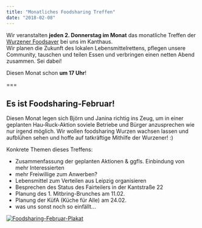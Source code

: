 ```yaml
---
title: "Monatliches Foodsharing Treffen"
date: "2018-02-08"
---
```


Wir veranstalten **jeden 2. Donnerstag im Monat** das monatliche Treffen der [Wurzener Foodsaver](../../about/foodsharing) bei uns im Kanthaus.  
Wir planen die Zukunft des lokalen Lebensmittelrettens, pflegen unsere Community, tauschen und teilen Essen und verbringen einen netten Abend zusammen. Sei dabei!

Diesen Monat schon **um 17 Uhr**!

===

## Es ist Foodsharing-Februar!

Diesen Monat legen sich Björn und Janina richtig ins Zeug, um in einer geplanten Hau-Ruck-Aktion soviele Betriebe und Bürger anzusprechen wie nur irgend möglich. Wir wollen foodsharing Wurzen wachsen lassen und aufblühen sehen und hoffe auf tatkräftige Mithilfe der Wurzener! :)

Konkrete Themen dieses Treffens:
- Zusammenfassung der geplanten Aktionen & ggfls. Einbindung von mehr Interessierten
- mehr Freiwillige zum Anwerben?
- Lebensmittel zum Verteilen aus Leipzig organisieren
- Besprechen des Status des Fairteilers in der Kantstraße 22
- Planung des 1. Mitbring-Brunches am 11.02.
- Planung der KüfA (Küche für Alle) am 24.02.
- was uns sonst noch so einfällt...

[![Foodsharing-Februar-Plakat](/pics/fs_wu-Feb_small.jpg)](/pics/fs_wu-Feb.pdf)
